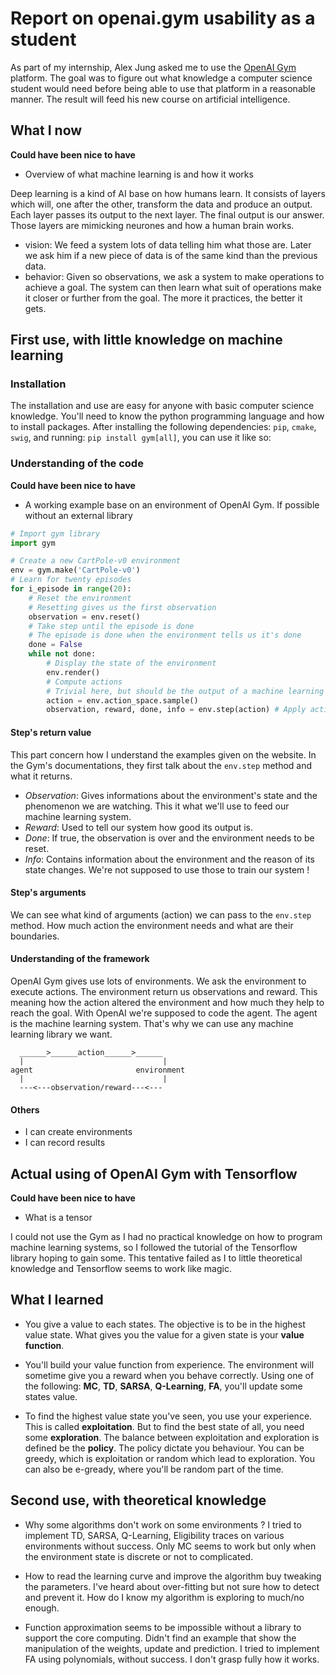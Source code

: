 # Report on openai.gym usability as a student
As part of my internship, Alex Jung asked me to use the [OpenAI Gym](gym.openai.com) platform. The goal was to figure out what knowledge a computer science student would need before being able to use that platform in a reasonable manner. The result will feed his new course on artificial intelligence.


## What I now
**Could have been nice to have**
- Overview of what machine learning is and how it works

Deep learning is a kind of AI base on how humans learn. It consists of layers which will, one after the other, transform the data and produce an output. Each layer passes its output to the next layer. The final output is our answer. Those layers are mimicking neurones and how a human brain works.
- vision: We feed a system lots of data telling him what those are. Later we ask him if a new piece of data is of the same kind than the previous data.
- behavior: Given so observations, we ask a system to make operations to achieve a goal. The system can then learn what suit of operations make it closer or further from the goal. The more it practices, the better it gets.


## First use, with little knowledge on machine learning
### Installation
The installation and use are easy for anyone with basic computer science knowledge. You'll need to know the python programming language and how to install packages.
After installing the following dependencies: `pip`, `cmake`, `swig`, and running: `pip install gym[all]`, you can use it like so:

### Understanding of the code
**Could have been nice to have**
- A working example base on an environment of OpenAI Gym. If possible without an external library

```python
# Import gym library
import gym

# Create a new CartPole-v0 environment
env = gym.make('CartPole-v0')
# Learn for twenty episodes
for i_episode in range(20):
    # Reset the environment
    # Resetting gives us the first observation
    observation = env.reset()
    # Take step until the episode is done
    # The episode is done when the environment tells us it's done
    done = False
    while not done:
        # Display the state of the environment
        env.render()
        # Compute actions
        # Trivial here, but should be the output of a machine learning system
        action = env.action_space.sample()
        observation, reward, done, info = env.step(action) # Apply actions to the environment
```

#### Step's return value
This part concern how I understand the examples given on the website.
In the Gym's documentations, they first talk about the `env.step` method and what it returns.
- *Observation*: Gives informations about the environment's state and the phenomenon we are watching. This it what we'll use to feed our machine learning system.
- *Reward*: Used to tell our system how good its output is.
- *Done*: If true, the observation is over and the environment needs to be reset.
- *Info*: Contains information about the environment and the reason of its state changes. We're not supposed to use those to train our system !

#### Step's arguments
We can see what kind of arguments (action) we can pass to the `env.step` method. How much action the environment needs and what are their boundaries.

#### Understanding of the framework
OpenAI Gym gives use lots of environments. We ask the environment to execute actions. The environment return us observations and reward. This meaning how the action altered the environment and how much they help to reach the goal.
With OpenAI we're supposed to code the agent. The agent is the machine learning system. That's why we can use any machine learning library we want.
```
  ______>______action______>______
  |                               |
agent                       environment
  |                               |
  ---<---observation/reward---<---
```

#### Others
- I can create environments
- I can record results


## Actual using of OpenAI Gym with Tensorflow
**Could have been nice to have**
- What is a tensor

I could not use the Gym as I had no practical knowledge on how to program machine learning systems, so I followed the tutorial of the Tensorflow library hoping to gain some. This tentative failed as I to little theoretical knowledge and Tensorflow seems to work like magic.


## What I learned
- You give a value to each states. The objective is to be in the highest value state. What gives you the value for a given state is your **value function**.

- You'll build your value function from experience. The environment will sometime give you a reward when you behave correctly. Using one of the following: **MC**, **TD**, **SARSA**, **Q-Learning**, **FA**, you'll update some states value.

- To find the highest value state you've seen, you use your experience. This is called **exploitation**. But to find the best state of all, you need some **exploration**. The balance between exploitation and exploration is defined be the **policy**. The policy dictate you behaviour. You can be greedy, which is exploitation or random which lead to exploration. You can also be e-gready, where you'll be random part of the time.


## Second use, with theoretical knowledge
- Why some algorithms don't work on some environments ?
I tried to implement TD, SARSA, Q-Learning, Eligibility traces on various environments without success.
Only MC seems to work but only when the environment state is discrete or not to complicated.

- How to read the learning curve and improve the algorithm buy tweaking the parameters.
I've heard about over-fitting but not sure how to detect and prevent it.
How do I know my algorithm is exploring to much/no enough.

- Function approximation seems to be impossible without a library to support the core computing. Didn't find an example that show the manipulation of the weights, update and prediction. I tried to implement FA using polynomials, without success. I don't grasp fully how it works.
